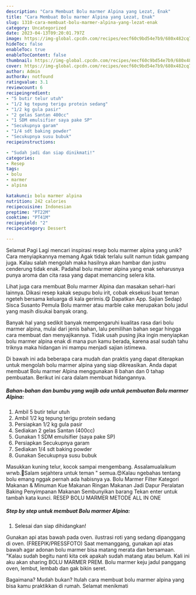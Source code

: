 ```yaml
---
description: "Cara Membuat Bolu marmer Alpina yang Lezat, Enak"
title: "Cara Membuat Bolu marmer Alpina yang Lezat, Enak"
slug: 1310-cara-membuat-bolu-marmer-alpina-yang-lezat-enak
category: Uncategorized
date: 2023-04-13T09:20:01.797Z
image: https://img-global.cpcdn.com/recipes/eecf60c9bd54e7b9/680x482cq70/bolu-marmer-alpina-foto-resep-utama.jpg
hideToc: false
enableToc: true
enableTocContent: false
thumbnail: https://img-global.cpcdn.com/recipes/eecf60c9bd54e7b9/680x482cq70/bolu-marmer-alpina-foto-resep-utama.jpg
cover: https://img-global.cpcdn.com/recipes/eecf60c9bd54e7b9/680x482cq70/bolu-marmer-alpina-foto-resep-utama.jpg
author: Admin
authorAv: notfound
ratingvalue: 3.1
reviewcount: 6
recipeingredient:
- "5 butir telur utuh"
- "1/2 kg tepung terigu protein sedang"
- "1/2 kg gula pasir"
- "2 gelas Santan 400cc"
- "1 SDM emulsifier saya pake SP"
- "Secukupnya garam"
- "1/4 sdt baking powder"
- "Secukupnya susu bubuk"
recipeinstructions:

- "Sudah jadi dan siap dinikmati!"
categories:
- Resep
tags:
- bolu
- marmer
- alpina

katakunci: bolu marmer alpina 
nutrition: 242 calories
recipecuisine: Indonesian
preptime: "PT22M"
cooktime: "PT41M"
recipeyield: "2"
recipecategory: Dessert

---
```



Selamat Pagi Lagi mencari inspirasi resep bolu marmer alpina yang unik? Cara menyiapkannya memang Agak tidak terlalu sulit namun tidak gampang juga. Kalau salah mengolah maka hasilnya akan hambar dan justru cenderung tidak enak. Padahal bolu marmer alpina yang enak seharusnya punya aroma dan cita rasa yang dapat memancing selera kita.


Lihat juga cara membuat Bolu marmer Alpina dan masakan sehari-hari lainnya. Dikasi resep kakak sepupu bolu irit, cobak eksekusi buat teman ngeteh bersama keluarga di kala gerimis.😋 Dapatkan App. Sajian Sedap) Sisca Susanto Pemula Bolu marmer atau marble cake merupakan bolu jadul yang masih disukai banyak orang.

Banyak hal yang sedikit banyak mempengaruhi kualitas rasa dari bolu marmer alpina, mulai dari jenis bahan, lalu pemilihan bahan segar hingga cara membuat dan menyajikannya. Tidak usah pusing jika ingin menyiapkan bolu marmer alpina enak di mana pun kamu berada, karena asal sudah tahu triknya maka hidangan ini mampu menjadi sajian istimewa.


Di bawah ini ada beberapa cara mudah dan praktis yang dapat diterapkan untuk mengolah bolu marmer alpina yang siap dikreasikan. Anda dapat membuat Bolu marmer Alpina menggunakan 8 bahan dan 0 tahap pembuatan. Berikut ini cara dalam membuat hidangannya.

<!--inarticleads1-->

##### Bahan-bahan dan bumbu yang wajib ada untuk pembuatan Bolu marmer Alpina:

1. Ambil 5 butir telur utuh
1. Ambil 1/2 kg tepung terigu protein sedang
1. Persiapkan 1/2 kg gula pasir
1. Sediakan 2 gelas Santan (400cc)
1. Gunakan 1 SDM emulsifier (saya pake SP)
1. Persiapkan Secukupnya garam
1. Sediakan 1/4 sdt baking powder
1. Gunakan Secukupnya susu bubuk


Masukkan kuning telur, kocok sampai mengembang. Assalamualaikum wrwb.🙏Salam sejahtera untuk teman &#34; semua.😍Kalau ngebahas tentang bolu emang nggak pernah ada habisnya ya. Bolu Marmer Filter Kategori Makanan &amp; Minuman Kue Makanan Ringan Makanan Jadi Dapur Peralatan Baking Penyimpanan Makanan Sembunyikan barang Tekan enter untuk tambah kata kunci. RESEP BOLU MARMER METODE ALL IN ONE 

<!--inarticleads2-->

##### Step by step untuk membuat Bolu marmer Alpina:


1. Selesai dan siap dihidangkan!

Gunakan api atas bawah pada oven. ilustrasi roti yang sedang dipanggang di oven. (FREEPIK/PRESSFOTO) Saat memanggang, gunakan api atas bawah agar adonan bolu marmer bisa matang merata dan bersamaan. &#34;Kalau sudah begitu nanti kita cek apakah sudah matang atau belum. Kali ini aku akan sharing BOLU MARMER PREM. Bolu marmer keju jadul panggang oven, lembut, lembab dan gak bikin seret. 

Bagaimana? Mudah bukan? Itulah cara membuat bolu marmer alpina yang bisa kamu praktikkan di rumah. Selamat menikmati

